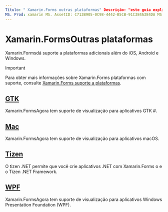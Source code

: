 ```yaml
---
Título: " Xamarin.Forms outras plataformas" Descrição: "este guia explica as plataformas adicionais com suporte Xamarin.Forms no."
MS. Prod: xamarin MS. AssetID: C713B905-0C98-4442-B5CB-91C384A384DA MS. Technology: xamarin-Forms autor: davidbritch MS. Author: dabritch MS. Date: 10/04/2019 no-loc: [ Xamarin.Forms , Xamarin.Essentials ]
---
```


# <a name="xamarinforms-other-platforms"></a>Xamarin.FormsOutras plataformas

Xamarin.Formsdá suporte a plataformas adicionais além do iOS, Android e Windows.

> [!IMPORTANT]
> Para obter mais informações sobre Xamarin.Forms plataformas com suporte, consulte [ Xamarin.Forms suporte a plataformas](https://github.com/xamarin/Xamarin.Forms/wiki/Platform-Support).

## <a name="gtk"></a>[GTK](gtk.md)

Xamarin.FormsAgora tem suporte de visualização para aplicativos GTK #.

## <a name="mac"></a>[Mac](mac.md)

Xamarin.FormsAgora tem suporte de visualização para aplicativos macOS.

## <a name="tizen"></a>[Tizen](tizen.md)

O tizen .NET permite que você crie aplicativos .NET com Xamarin.Forms o e o Tizen .NET Framework.

## <a name="wpf"></a>[WPF](wpf.md)

Xamarin.FormsAgora tem suporte de visualização para aplicativos Windows Presentation Foundation (WPF).
